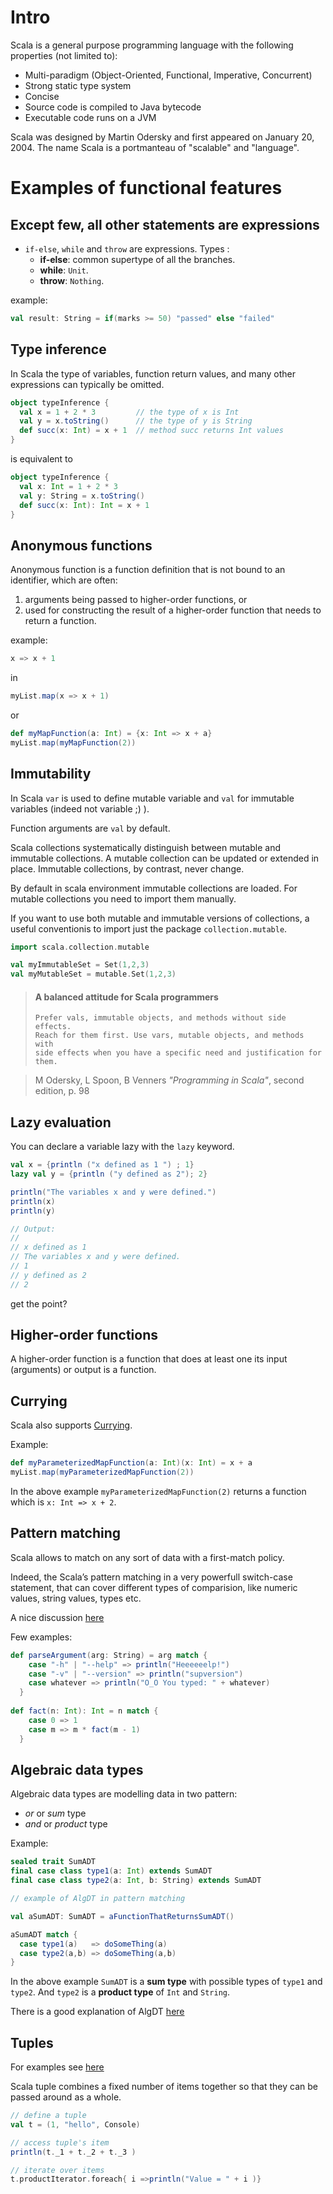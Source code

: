 
# Intro

Scala is a general purpose programming language with the following properties (not limited to):
* Multi-paradigm (Object-Oriented, Functional, Imperative, Concurrent)
* Strong static type system
* Concise
* Source code is compiled to Java bytecode
* Executable code runs on a JVM

Scala was designed by Martin Odersky and first appeared on January 20, 2004.
The name Scala is a portmanteau of "scalable" and "language".

# Examples of functional features

## Except few, all other statements are expressions 

* `if-else`, `while` and `throw` are expressions.
  Types :
  * **if-else**: common supertype of all the branches.
  * **while**: `Unit`.
  * **throw**: `Nothing`.

example:
```Scala
val result: String = if(marks >= 50) "passed" else "failed"
```

## Type inference

In Scala the type of variables, function return values, and many other expressions can typically be omitted.

```Scala
object typeInference {
  val x = 1 + 2 * 3         // the type of x is Int
  val y = x.toString()      // the type of y is String
  def succ(x: Int) = x + 1  // method succ returns Int values
}
```
is equivalent to
```Scala
object typeInference {
  val x: Int = 1 + 2 * 3         
  val y: String = x.toString()    
  def succ(x: Int): Int = x + 1 
}
```

## Anonymous functions

Anonymous function is a function definition that is not bound to an identifier, which are often:

1. arguments being passed to higher-order functions, or
2. used for constructing the result of a higher-order function that needs to return a function.

example:
```Scala
x => x + 1
```
in
```Scala
myList.map(x => x + 1)
```

or 

```Scala
def myMapFunction(a: Int) = {x: Int => x + a}
myList.map(myMapFunction(2))
```

## Immutability

In Scala `var` is used to define mutable variable and `val` for immutable variables (indeed not variable ;) ).

Function arguments are `val` by default.

Scala collections systematically distinguish between mutable and immutable collections. 
A mutable collection can be updated or extended in place. 
Immutable collections, by contrast, never change.

By default in scala environment immutable collections are loaded.
For mutable collections you need to import them manually.

If you want to use both mutable and immutable versions of collections,
a useful conventionis to import just the package `collection.mutable`.

```Scala
import scala.collection.mutable

val myImmutableSet = Set(1,2,3)
val myMutableSet = mutable.Set(1,2,3)
```

> #### A balanced attitude for Scala programmers
>     Prefer vals, immutable objects, and methods without side effects. 
>     Reach for them first. Use vars, mutable objects, and methods with 
>     side effects when you have a specific need and justification for them.

> M Odersky, L Spoon, B Venners *"Programming in Scala"*, second edition, p. 98

## Lazy evaluation

You can declare a variable lazy with the `lazy` keyword.
```Scala 
val x = {println ("x defined as 1 ") ; 1}
lazy val y = {println ("y defined as 2"); 2}

println("The variables x and y were defined.")
println(x)
println(y) 

// Output:
//
// x defined as 1 
// The variables x and y were defined.
// 1
// y defined as 2
// 2

```

get the point?

## Higher-order functions

A higher-order function is a function that does at least one its input (arguments) or output is a function.

## Currying
Scala also supports [Currying](https://en.wikipedia.org/wiki/Currying).

Example:
```Scala
def myParameterizedMapFunction(a: Int)(x: Int) = x + a
myList.map(myParameterizedMapFunction(2))
```
In the above example `myParameterizedMapFunction(2)` returns a function which is `x: Int => x + 2`.

## Pattern matching
Scala allows to match on any sort of data with a first-match policy.

Indeed, the Scala’s pattern matching in a very powerfull switch-case statement, that can cover different types of comparision, like numeric values, string values, types etc.

A nice discussion [here](https://kerflyn.wordpress.com/2011/02/14/playing-with-scalas-pattern-matching/)

Few examples:
```Scala
def parseArgument(arg: String) = arg match {
    case "-h" | "--help" => println("Heeeeeelp!")
    case "-v" | "--version" => println("supversion")
    case whatever => println("O_O You typed: " + whatever)
  }
  
def fact(n: Int): Int = n match {
    case 0 => 1
    case m => m * fact(m - 1)
  }
```

## Algebraic data types

Algebraic data types are modelling data in two pattern:

* *or* or *sum* type
* *and* or *product* type

Example:
```Scala
sealed trait SumADT
final case class type1(a: Int) extends SumADT
final case class type2(a: Int, b: String) extends SumADT

// example of AlgDT in pattern matching

val aSumADT: SumADT = aFunctionThatReturnsSumADT()

aSumADT match {
  case type1(a)   => doSomeThing(a)
  case type2(a,b) => doSomeThing(a,b)
}
```
In the above example `SumADT` is a **sum type** with possible types of `type1` and `type2`.
And `type2` is a **product type** of `Int` and `String`.

There is a good explanation of AlgDT [here](http://noelwelsh.com/programming/2015/06/02/everything-about-sealed/)
## Tuples
For examples see [here](http://www.tutorialspoint.com/scala/scala_tuples.htm)

Scala tuple combines a fixed number of items together so that they can be passed around as a whole.

```Scala
// define a tuple
val t = (1, "hello", Console)

// access tuple's item
println(t._1 + t._2 + t._3 )

// iterate over items
t.productIterator.foreach{ i =>println("Value = " + i )}
```
